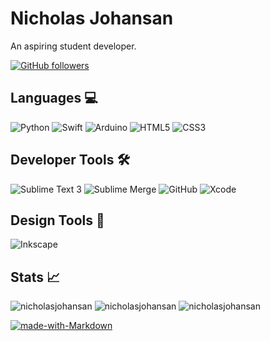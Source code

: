 # Nicholas Johansan
An aspiring student developer.

[![GitHub followers](https://img.shields.io/github/followers/nicholasjohansan?style=flat-square&label=Follow)](https://github.com/NicholasJohansan/)

## Languages 💻
![Python](https://img.shields.io/badge/-Python-3775A9?logo=Python&logoColor=FFD848&style=for-the-badge)
![Swift](https://img.shields.io/badge/swift-%23FA7343.svg?&style=for-the-badge&logo=swift&logoColor=white)
![Arduino](https://img.shields.io/badge/-Arduino-00979D?logo=Arduino&logoColor=white&style=for-the-badge)
![HTML5](https://img.shields.io/badge/html5%20-%23E34F26.svg?&style=for-the-badge&logo=html5&logoColor=white)
![CSS3](https://img.shields.io/badge/css3%20-%231572B6.svg?&style=for-the-badge&logo=css3&logoColor=white)

## Developer Tools 🛠
![Sublime Text 3](https://img.shields.io/badge/Sublime%20Text-3-blue?logo=Sublime%20Text&logoColor=FF9800&labelColor=434343&color=FF9800&style=for-the-badge)
![Sublime Merge](https://img.shields.io/badge/-Sublime%20Merge-0BC4C6?labelColor=434343&style=for-the-badge)
![GitHub](https://img.shields.io/badge/-GitHub-000000?style=for-the-badge&logo=github&logoColor=white)
![Xcode](https://img.shields.io/badge/-Xcode-45B5F8?style=for-the-badge&logo=xcode&logoColor=white)

## Design Tools 🎨
![Inkscape](https://img.shields.io/badge/-Inkscape-010209?logo=Inkscape&logoColor=white&style=for-the-badge)

## Stats 📈
<img src="https://github-readme-stats.vercel.app/api?username=NicholasJohansan&custom_title=Github%20Stats&count_private=true&show_icons=true&hide_border=true&theme=great-gatsby&include_all_commits=true&icon_color=ffffff" alt="nicholasjohansan" />
<img src="https://github-readme-streak-stats.herokuapp.com/?user=nicholasjohansan&theme=great-gatsby&hide_border=true" alt="nicholasjohansan" />
<img src="https://github-readme-stats.vercel.app/api/top-langs/?username=NicholasJohansan&theme=great-gatsby&layout=compact&hide_border=true" alt="nicholasjohansan" />

[![made-with-Markdown](https://img.shields.io/badge/Made%20with-Markdown-1f425f.svg)](http://commonmark.org)

<!--
**NicholasJohansan/NicholasJohansan** is a ✨ _special_ ✨ repository because its `README.md` (this file) appears on your GitHub profile.

Here are some ideas to get you started:

- 🔭 I’m currently working on ...
- 🌱 I’m currently learning ...
- 👯 I’m looking to collaborate on ...
- 🤔 I’m looking for help with ...
- 💬 Ask me about ...
- 📫 How to reach me: ...
- 😄 Pronouns: ...
- ⚡ Fun fact: ...
-->
